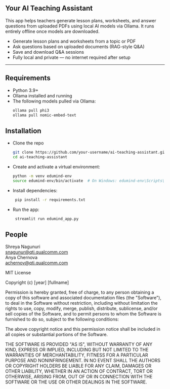 ## Your AI Teaching Assistant

This app helps teachers generate lesson plans, worksheets, and answer questions from uploaded PDFs using local AI models via Ollama. It runs entirely offline once models are downloaded.

- Generate lesson plans and worksheets from a topic or PDF
- Ask questions based on uploaded documents (RAG-style Q&A)
- Save and download Q&A sessions
- Fully local and private — no internet required after setup

---

## Requirements
- Python 3.9+
- Ollama installed and running
- The following models pulled via Ollama:
  ```bash
  ollama pull phi3
  ollama pull nomic-embed-text
  ```

## Installation
- Clone the repo
  ```bash
  git clone https://github.com/your-username/ai-teaching-assistant.git
  cd ai-teaching-assistant
  ```
- Create and activate a virtual environment:
  ```bash
  python -m venv edumind-env
  source edumind-env/bin/activate  # On Windows: edumind-env\Scripts\activate
  ```
- Install dependencies:
  ```bash
   pip install -r requirements.txt
  ```
- Run the app:
   ```bash
    streamlit run edumind_app.py
  ```
 
## People
Shreya Nagunuri  
snagunur@qti.qualcomm.com  
Anya Chernova  
achernov@qti.qualcomm.com  


MIT License

Copyright (c) [year] [fullname]

Permission is hereby granted, free of charge, to any person obtaining a copy
of this software and associated documentation files (the "Software"), to deal
in the Software without restriction, including without limitation the rights
to use, copy, modify, merge, publish, distribute, sublicense, and/or sell
copies of the Software, and to permit persons to whom the Software is
furnished to do so, subject to the following conditions:

The above copyright notice and this permission notice shall be included in all
copies or substantial portions of the Software.

THE SOFTWARE IS PROVIDED "AS IS", WITHOUT WARRANTY OF ANY KIND, EXPRESS OR
IMPLIED, INCLUDING BUT NOT LIMITED TO THE WARRANTIES OF MERCHANTABILITY,
FITNESS FOR A PARTICULAR PURPOSE AND NONINFRINGEMENT. IN NO EVENT SHALL THE
AUTHORS OR COPYRIGHT HOLDERS BE LIABLE FOR ANY CLAIM, DAMAGES OR OTHER
LIABILITY, WHETHER IN AN ACTION OF CONTRACT, TORT OR OTHERWISE, ARISING FROM,
OUT OF OR IN CONNECTION WITH THE SOFTWARE OR THE USE OR OTHER DEALINGS IN THE
SOFTWARE.

